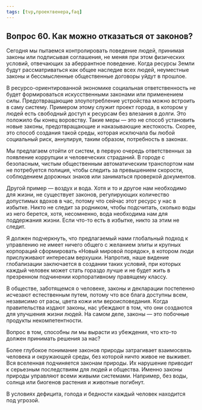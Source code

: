 ```yaml
---
tags: [tvp,проектвенера,faq]
---
```

## Вопрос 60. Как можно отказаться от законов?

Сегодня мы пытаемся контролировать поведение людей, принимая законы или подписывая соглашения, не меняя при этом физических условий, отвечающих за аберрантное поведение. Когда ресурсы Земли будут рассматриваться как общее наследие всех людей, неуместные законы и бессмысленные общественные договоры уйдут в прошлое.

В ресурсо-ориентированной экономике социальная ответственность не будет формироваться искусственными законами или применением силы. Предотвращающие злоупотребление устройства можно встроить в саму систему. Примером этому служит проект города, в котором у людей есть свободный доступ к ресурсам без влезания в долги. Это положило бы конец воровству. Такие меры — это не способ установить новые законы, предотвращающие и наказывающие жестокость. Скорее, это способ создания такой среды, которая исключала бы любой социальный риск, аннулируя, таким образом, потребность в законах.

Мы предлагаем отойти от систем, в первую очередь ответственных за появление коррупции и человеческих страданий. В городе с безопасным, чистым общественным автоматическим транспортом нам не потребуется полиция, чтобы следить за превышением скорости, соблюдением дорожных знаков или заниматься проверкой документов.

Другой пример — воздух и вода. Хотя и то и другое нам необходимо для жизни, не существует законов, регулирующих количество допустимых вдохов в час, потому что сейчас этот ресурс у нас в избытке. Никто не следит за родником, чтобы подсчитать, сколько воды из него берется, хотя, несомненно, вода необходима нам для поддержания жизни. Если что-то есть в избытке, никто за этим не следит.

Я должен подчеркнуть, что предлагаемый нами глобальный подход к управлению не имеет ничего общего с желанием элиты и крупных корпораций сформировать «Новый мировой порядок», в котором люди прислуживают интересам верхушки. Напротив, наше видение глобализации заключается в создании таких условий, при которых каждый человек может стать гораздо лучше и не будет жить в презренном подчинении корпоративному правящему классу.

В обществе, заботящемся о человеке, законы и декларации постепенно исчезают естественным путем, потому что все блага доступны всем, независимо от расы, цвета кожи или вероисповедания. Когда правительства издают законы, нас убеждают в том, что они создаются для улучшения жизни людей. На самом деле, законы — это побочные продукты некомпетентности.

Вопрос в том, способны ли мы вырасти из убеждения, что кто-то должен принимать решения за нас?

Более глубокое понимание законов природы затрагивает взаимосвязь человека и окружающей среды, без которой ничто живое не выживет. Вся вселенная подчиняется законам природы. Их нарушение приводит к серьезным последствиям для людей и общества. Именно законы природы управляют всеми живыми системами. Например, без воды, солнца или биогенов растения и животные погибнут.

В условиях дефицита, голода и бедности каждый человек находится под угрозой.